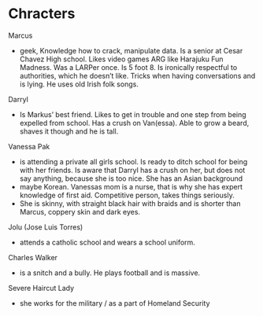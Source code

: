 # Chracters

Marcus 
- geek, Knowledge how to crack, manipulate data. Is a senior at Cesar Chavez High school. 
Likes video games ARG like Harajuku Fun Madness. Was a LARPer once. 
Is 5 foot 8. 
Is ironically respectful to authorities, which he doesn’t like. 
Tricks when having conversations and is lying. He uses old Irish folk songs. 


Darryl 
- Is Markus’ best friend. 
Likes to get in trouble and one step from being expelled from school. 
Has a crush on Van(essa). Able to grow a beard, shaves it though and he is tall.  


Vanessa Pak 
- is attending a private all girls school. 
Is ready to ditch school for being with her friends.
Is aware that Darryl has a crush on her, but does not say anything, because she is too nice. 
She has an Asian background 
- maybe Korean. Vanessas mom is a nurse, that is why she has expert knowledge of first aid. Competitive person, takes things seriously. 
- She is skinny, with straight black hair with braids and is shorter than Marcus, coppery skin and dark eyes. 

Jolu (Jose Luis Torres) 
- attends a catholic school and wears a school uniform. 
 

Charles Walker 
- is a snitch and a bully. He plays football and is massive. 


Severe Haircut Lady 
- she works for the military / as a part of Homeland Security  
